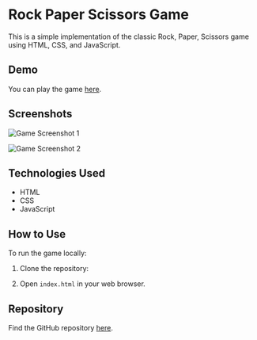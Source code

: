 # Rock Paper Scissors Game

This is a simple implementation of the classic Rock, Paper, Scissors game using HTML, CSS, and JavaScript.

## Demo

You can play the game [here](https://varshith345.github.io/Rock-Paper-Scissor-Game/).

## Screenshots

![Game Screenshot 1](screenshot1_url)

![Game Screenshot 2](screenshot2_url)

## Technologies Used

- HTML
- CSS
- JavaScript

## How to Use

To run the game locally:

1. Clone the repository:

2. Open `index.html` in your web browser.

## Repository

Find the GitHub repository [here](https://github.com/varshith345/Rock-Paper-Scissor-Game).
